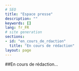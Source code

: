 ```yaml
---
# SEO
title: "Espace presse"
description: ""
keywords: []
lang: fr_FR
# site generation
sections:
- id: "en_cours_de_rdaction"
  title: "En cours de rédaction"
layout: page
---
```


##En cours de rédaction…
